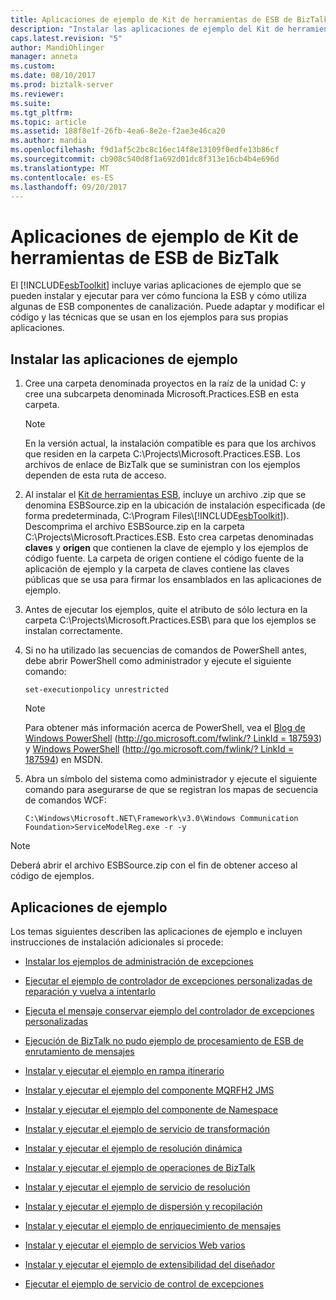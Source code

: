```yaml
---
title: Aplicaciones de ejemplo de Kit de herramientas de ESB de BizTalk | Documentos de Microsoft
description: "Instalar las aplicaciones de ejemplo del Kit de herramientas ESB y obtener vínculos rápidos usarlos en BizTalk Server"
caps.latest.revision: "5"
author: MandiOhlinger
manager: anneta
ms.custom: 
ms.date: 08/10/2017
ms.prod: biztalk-server
ms.reviewer: 
ms.suite: 
ms.tgt_pltfrm: 
ms.topic: article
ms.assetid: 188f8e1f-26fb-4ea6-8e2e-f2ae3e46ca20
ms.author: mandia
ms.openlocfilehash: f9d1af5c2bc8c16ec14f8e13109f0edfe13b86cf
ms.sourcegitcommit: cb908c540d8f1a692d01dc8f313e16cb4b4e696d
ms.translationtype: MT
ms.contentlocale: es-ES
ms.lasthandoff: 09/20/2017
---
```

# <a name="biztalk-esb-toolkit-sample-applications"></a>Aplicaciones de ejemplo de Kit de herramientas de ESB de BizTalk
El [!INCLUDE[esbToolkit](../includes/esbtoolkit-md.md)] incluye varias aplicaciones de ejemplo que se pueden instalar y ejecutar para ver cómo funciona la ESB y cómo utiliza algunas de ESB componentes de canalización. Puede adaptar y modificar el código y las técnicas que se usan en los ejemplos para sus propias aplicaciones.  
  
## <a name="install-the-sample-applications"></a>Instalar las aplicaciones de ejemplo  
  
1.  Cree una carpeta denominada proyectos en la raíz de la unidad C: y cree una subcarpeta denominada Microsoft.Practices.ESB en esta carpeta.  
  
    > [!NOTE]
    >  En la versión actual, la instalación compatible es para que los archivos que residen en la carpeta C:\Projects\Microsoft.Practices.ESB. Los archivos de enlace de BizTalk que se suministran con los ejemplos dependen de esta ruta de acceso.  
  
2.  Al instalar el [Kit de herramientas ESB](install-and-configure-the-microsoft-biztalk-esb-toolkit.md), incluye un archivo .zip que se denomina ESBSource.zip en la ubicación de instalación especificada (de forma predeterminada, C:\Program Files\\[!INCLUDE[esbToolkit](../includes/esbtoolkit-md.md)]). Descomprima el archivo ESBSource.zip en la carpeta C:\Projects\Microsoft.Practices.ESB. Esto crea carpetas denominadas **claves** y **origen** que contienen la clave de ejemplo y los ejemplos de código fuente. La carpeta de origen contiene el código fuente de la aplicación de ejemplo y la carpeta de claves contiene las claves públicas que se usa para firmar los ensamblados en las aplicaciones de ejemplo.  
  
3.  Antes de ejecutar los ejemplos, quite el atributo de sólo lectura en la carpeta C:\Projects\Microsoft.Practices.ESB\ para que los ejemplos se instalan correctamente.  
  
4.  Si no ha utilizado las secuencias de comandos de PowerShell antes, debe abrir PowerShell como administrador y ejecute el siguiente comando:  
  
    ```  
    set-executionpolicy unrestricted  
    ```  
  
    > [!NOTE]
    >  Para obtener más información acerca de PowerShell, vea el [Blog de Windows PowerShell](http://go.microsoft.com/fwlink/?LinkId=187593) ([http://go.microsoft.com/fwlink/? LinkId = 187593](http://go.microsoft.com/fwlink/?LinkId=187593)) y [Windows PowerShell](http://go.microsoft.com/fwlink/?LinkId=187594) ([http://go.microsoft.com/fwlink/? LinkId = 187594](http://go.microsoft.com/fwlink/?LinkId=187594)) en MSDN.  
  
5.  Abra un símbolo del sistema como administrador y ejecute el siguiente comando para asegurarse de que se registran los mapas de secuencia de comandos WCF:  
  
    ```  
    C:\Windows\Microsoft.NET\Framework\v3.0\Windows Communication Foundation>ServiceModelReg.exe -r -y  
    ```  
  
> [!NOTE]
>  Deberá abrir el archivo ESBSource.zip con el fin de obtener acceso al código de ejemplos.  

## <a name="sample-applications"></a>Aplicaciones de ejemplo  
 Los temas siguientes describen las aplicaciones de ejemplo e incluyen instrucciones de instalación adicionales si procede:  
  
-   [Instalar los ejemplos de administración de excepciones](../esb-toolkit/installing-the-exception-management-samples.md)  
  
-   [Ejecutar el ejemplo de controlador de excepciones personalizadas de reparación y vuelva a intentarlo](../esb-toolkit/running-the-repair-and-resubmit-custom-exception-handler-sample.md)  
  
-   [Ejecuta el mensaje conservar ejemplo del controlador de excepciones personalizadas](../esb-toolkit/running-the-message-persisting-custom-exception-handler-sample.md)  
  
-   [Ejecución de BizTalk no pudo ejemplo de procesamiento de ESB de enrutamiento de mensajes](../esb-toolkit/running-the-biztalk-failed-message-routing-esb-processing-sample.md)  
  
-   [Instalar y ejecutar el ejemplo en rampa itinerario](../esb-toolkit/installing-and-running-the-itinerary-on-ramp-sample.md)  
  
-   [Instalar y ejecutar el ejemplo del componente MQRFH2 JMS](../esb-toolkit/installing-and-running-the-jms-mqrfh2-component-sample.md)  
  
-   [Instalar y ejecutar el ejemplo del componente de Namespace](../esb-toolkit/installing-and-running-the-namespace-component-sample.md)  
  
-   [Instalar y ejecutar el ejemplo de servicio de transformación](../esb-toolkit/installing-and-running-the-transformation-service-sample.md)  
  
-   [Instalar y ejecutar el ejemplo de resolución dinámica](../esb-toolkit/installing-and-running-the-dynamic-resolution-sample.md)  
  
-   [Instalar y ejecutar el ejemplo de operaciones de BizTalk](../esb-toolkit/installing-and-running-the-biztalk-operations-sample.md)  
  
-   [Instalar y ejecutar el ejemplo de servicio de resolución](../esb-toolkit/installing-and-running-the-resolver-service-sample.md)  
  
-   [Instalar y ejecutar el ejemplo de dispersión y recopilación](../esb-toolkit/installing-and-running-the-scatter-gather-sample.md)  
  
-   [Instalar y ejecutar el ejemplo de enriquecimiento de mensajes](../esb-toolkit/installing-and-running-the-message-enrichment-sample.md)  
  
-   [Instalar y ejecutar el ejemplo de servicios Web varios](../esb-toolkit/installing-and-running-the-multiple-web-services-sample.md)  
  
-   [Instalar y ejecutar el ejemplo de extensibilidad del diseñador](../esb-toolkit/installing-and-running-the-designer-extensibility-sample.md)  
  
-   [Ejecutar el ejemplo de servicio de control de excepciones](../esb-toolkit/running-the-exception-handling-service-sample.md)